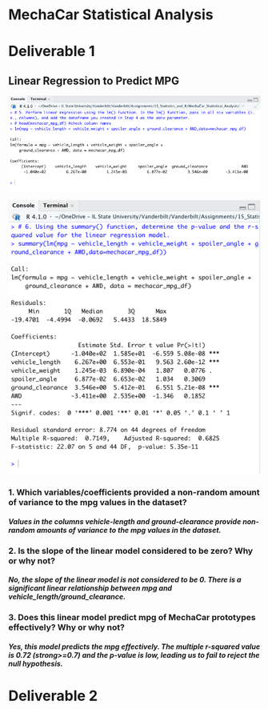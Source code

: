 # MechaCar Statistical Analysis

# **Deliverable 1**

## Linear Regression to Predict MPG

![del_1a_lin_reg.png](https://github.com/crkaide/MechaCar_Statistical_Analysis/blob/main/images/del_1a_lin_reg.png?raw=true)
  
![del_1b_lin_reg_sum.png](https://github.com/crkaide/MechaCar_Statistical_Analysis/blob/main/images/del_1b_lin_reg_sum.png?raw=true)

### 1. Which variables/coefficients provided a non-random amount of variance to the mpg values in the dataset?
#### _Values in the columns vehicle-length and ground-clearance provide non-random amounts of variance to the mpg values in the dataset._

### 2. Is the slope of the linear model considered to be zero? Why or why not?
#### _No, the slope of the linear model is not considered to be 0.  There is a significant linear relationship between mpg and vehicle_length/ground_clearance._

### 3. Does this linear model predict mpg of MechaCar prototypes effectively? Why or why not?
#### _Yes, this model predicts the mpg effectively.  The multiple r-squared value is 0.72 (strong>=0.7) and the p-value is low, leading us to fail to reject the null hypothesis._


# **Deliverable 2**





